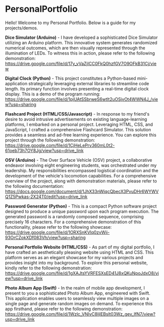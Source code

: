 # PersonalPortfolio

Hello! Welcome to my Personal Portfolio. Below is a guide for my projects/demos.

**Dice Simulator (Arduino)** - 
I have developed a sophisticated Dice Simulator utilizing an Arduino platform. This innovative system generates randomized numerical outcomes, which are then visually represented through the illumination of LEDs. To witness this in action, please refer to the following demonstration: https://drive.google.com/file/d/17y_vVaZjICC0FkQ0hzfGV7O9OFkB31Cj/view

**Digital Clock (Python)** - 
This project constitutes a Python-based mini-application strategically leveraging external libraries to streamline code length. Its primary function involves presenting a real-time digital clock display. This is a demo of the program running: https://drive.google.com/file/d/1pjUAtSSbrweS6wtlt2uOSjvOt4WWN4J_/view?usp=sharing

**Flashcard Project (HTML/CSS/Javascript)** - 
In response to my friend's desire to avoid intrusive advertisements on existing language-learning platforms, I embarked on a personal project. Leveraging HTML, CSS, and JavaScript, I crafted a comprehensive Flashcard Simulator. This solution provides a seamless and ad-free learning experience. You can explore this project through the following demonstration: https://drive.google.com/file/d/1CjHeLePrv360mL0t2-61oeb73h7OY8Jg/view?usp=drive_link

**OSV (Arduino)** - 
The Over Surface Vehicle (OSV) project, a collaborative endeavor involving eight engineering students, was orchestrated under my leadership. My responsibilities encompassed logistical coordination and the development of the vehicle's locomotion capabilities. For a comprehensive overview of the project, along with demonstration materials, please refer to the following documentation: https://docs.google.com/document/d/1JhX33nWiqcQbecX3PvuDHr6WYWVQ1Z5Pwkas-2X24T0/edit?usp=drive_link 

**Password Generator (Python)** - 
This is a compact Python software project designed to produce a unique password upon each program execution. The generated password is a randomly composed sequence, comprising precisely 16 characters. For a comprehensive demonstration of this functionality, please refer to the following showcase: https://drive.google.com/file/d/1ORXSnKVlq0zvWii-93OrCZokXDf083Vh/view?usp=sharing

**Personal Portfolio Website (HTML/CSS)** - 
As part of my digital portfolio, I have crafted an aesthetically pleasing website using HTML and CSS. This platform serves as an elegant showcase for my various projects and provides insight into my background. To explore this personal website, kindly refer to the following demonstration: https://drive.google.com/file/d/1gXAJtsYVRFESXsED41J8xQKuNpoJdxO8/view?usp=drive_link

**Photo Album App (Swift)** - 
In the realm of mobile app development, I present to you a sophisticated Photo Album App, engineered with Swift. This application enables users to seamlessly view multiple images on a single page and generate random images on demand. To experience this app firsthand, please refer to the following demonstration: https://drive.google.com/file/d/1Wzlc_VNIvC8IjlEBslt03Wz_gev_IfN7/view?usp=drive_link
